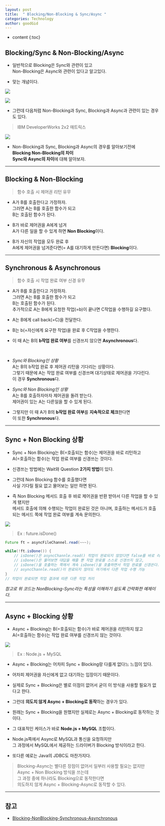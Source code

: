 ```yaml
---
layout: post
title:  " Blocking/Non-Blocking & Sync/Async "
categories: Technology
author: goodGid
---
```

* content
{:toc}

## Blocking/Sync & Non-Blocking/Async

* 일반적으로 Blocking은 Sync와 관련이 있고 <br> Non-Blocking은 Async와 관련이 있다고 알고있다.

* 맞는 개념이다.

![](/assets/img/posts/blocking_non_blocking_synchronous_asynchronous_2.png)












![](/assets/img/posts/blocking_non_blocking_synchronous_asynchronous_3.png)

* 그런데 다음처럼 Non-Blocking과 Sync, Blocking과 Async과 관련이 있는 경우도 있다.

> IBM DeveloperWorks 2x2 매트릭스

![](/assets/img/posts/blocking_non_blocking_synchronous_asynchronous_1.png)

* Non-Blocking과 Sync, Blocking과 Async의 경우를 알아보기전에 <br> **Blocking Non-Blocking의 차이** <br> **Sync와 Async의 차이**에 대해 알아보자.

---

## Blocking & Non-Blocking

> 함수 호출 시 제어권 리턴 유무

* A가 B를 호출한다고 가정하자. <br> 그러면 A는 B를 호출한 함수가 되고 <br> B는 호출된 함수가 된다.

* B가 바로 제어권을 A에게 넘겨 <br> A가 다른 일을 할 수 있게 하면 **Non Blocking**이다.

* B가 자신의 작업을 모두 완료 후 <br> A에게 제어권을 넘겨준다면(= A를 대기하게 만든다면) **Blocking**이다.


---

## Synchronous & Asynchronous

> 함수 호출 시 작업 완료 여부 신경 유무

* A가 B를 호출한다고 가정하자. <br> 그러면 A는 B를 호출한 함수가 되고 <br> B는 호출된 함수가 된다. <br> 추가적으로 A는 B에게 요청한 작업(=b)이 끝나면 C작업을 수행하길 요구했다.

* A는 B에게 call back(=C)을 전달한다.

* B는 b(=자신에게 요구한 작업)을 완료 후 C작업을 수행한다.

* 이 때 A는 B의 **b작업 완료 여부**를 신경쓰지 않으면 **Asynchronous**다.

<br>

* *Sync와 Blocking인 상황* <br> A는 B의 b작업 완료 후 제어권 리턴을 기다리는 상황이다. <br> 그렇기 때문에 A는 작업 완료 여부를 신경쓰며 대기상태로 제어권을 기다린다. <br> 이 경우 **Synchronous**다.

* *Sync와 Non Blocking인 상황* <br> A는 B를 호출하자마자 제어권을 돌려 받는다. <br> 제어권이 있는 A는 다른일을 할 수 있게 된다.

* 그렇지만 이 때 A가 B의 **b작업 완료 여부**를 **지속적으로 체크**한다면 <br> 이 또한 **Synchronous**다.


---

## Sync + Non Blocking 상황

* Sync + Non Blocking는 B(=호출되는 함수)는 제어권을 바로 리턴하고 <br> A(=호출하는 함수)는 작업 완료 여부를 신경쓰는 것이다. 

* 신경쓰는 방법에는 Wait와 Question **2가지 방법**이 있다.

* 그런데 Non Blocking 함수를 호출했다면 <br> 사실 기다릴 필요 없고 물어보는 일만 하면 된다.

* 즉 Non Blocking 메서드 호출 후 바로 제어권을 반환 받아서 다른 작업을 할 수 있게 됐지만 <br> 메서드 호출에 의해 수행되는 작업이 완료된 것은 아니며, 호출하는 메서드가 호출되는 메서드 쪽에 작업 완료 여부를 계속 문의한다.


![](/assets/img/posts/blocking_non_blocking_synchronous_asynchronous_4.png)


> Ex : future.isDone()

``` java
Future ft = asyncFileChannel.read(~~~);

while(!ft.isDone()) {
    // isDone()은 asyncChannle.read() 작업이 완료되지 않았다면 false를 바로 리턴해준다.
    // isDone()은 물어보면 대답을 해줄 뿐 작업 완료를 스스로 신경쓰지 않고,
    // isDone()을 호출하는 쪽에서 계속 isDone()을 호출하면서 작업 완료를 신경쓴다.
    // asyncChannle.read()이 완료되지 않아도 여기에서 다른 작업 수행 가능 
}
// 작업이 완료되면 작업 결과에 따른 다른 작업 처리
```

*참고로 위 코드는 NonBlocking-Sync라는 특성을 이해하기 쉽도록 간략화한 예제이다.*

---

## Async + Blocking 상황

* Async + Blocking는 B(=호출되는 함수)가 바로 제어권을 리턴하지 않고 <br> A(=호출하는 함수)는 작업 완료 여부를 신경쓰지 않는 것이다.

![](/assets/img/posts/blocking_non_blocking_synchronous_asynchronous_5.png)

> Ex : Node.js + MySQL

* Async + Blocking는 어차피 Sync + Blocking랑 다를게 없다느 느낌이 있다.

* 어차피 제어권을 자신에게 없고 대기하는 입장이기 때문이다.

* 실제로 Sync + Blocking은 별로 이점이 없어서 굳이 이 방식을 사용할 필요가 없다고 한다.

* 그런데 **의도치 않게 Async + Blocking로 동작**하는 경우가 있다.

* 원래는 Sync + Blocking을 원했지만 실제로는 Async + Blocking로 동작하는 것이다.

* 그 대표적인 케이스가 바로 **Node.js + MySQL** 조합이다.

* Node.js쪽에서 Async로 MySQL과 통신을 요청하지만 <br> 그 과정에서 MySQL에서 제공하는 드라이버가 Blocking 방식이라고 한다.

* 또다른 예로는 Java의 JDBC도 마찬가지다. 

> Blocking-Async는 별다른 장점이 없어서 일부러 사용할 필요는 없지만 <br> Async + Non Blocking 방식을 쓰는데 <br> 그 과정 중에 하나라도 Blocking으로 동작한다면 <br> 의도하지 않게 Async + Blocking-Async로 동작할 수 있다.


---

## 참고

* [Blocking-NonBlocking-Synchronous-Asynchronous](https://homoefficio.github.io/2017/02/19/Blocking-NonBlocking-Synchronous-Asynchronous/)
